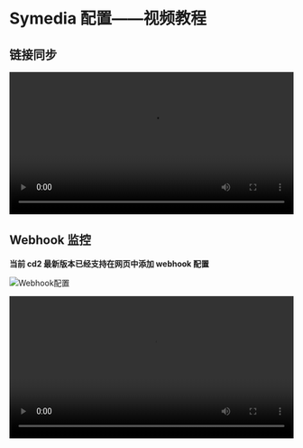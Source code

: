 # Symedia 配置——视频教程

## 链接同步

<video controls width="100%">
  <source src="/videos/Symedia-链接同步配置.mp4" type="video/mp4">
  您的浏览器不支持视频标签。
</video>

## Webhook 监控

**当前 cd2 最新版本已经支持在网页中添加 webhook 配置**

![Webhook配置](http://images.symedia.top/2025/04/08/20250408082733585.png)

<video controls width="100%">
  <source src="/videos/Symedia-Webhook监控配置.mp4" type="video/mp4">
  您的浏览器不支持视频标签。
</video>

